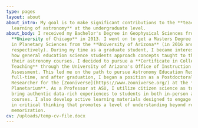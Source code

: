 ```yaml
---
type: pages
layout: about
about_intro: My goal is to make significant contributions to the **teaching and
  learning of astronomy** at the undergraduate level.
about_body: I received my Bachelor's Degree in Geophysical Sciences from the
  **University of Chicago** in 2013. I went on to get a Masters Degree and Ph.D.
  in Planetary Sciences from the **University of Arizona** (in 2016 and 2019,
  respectively). During my time as a graduate student, I became interested in
  how general education science students approach concepts taught to them in
  their astronomy courses. I decided to pursue a **Certificate in College
  Teaching** through the University of Arizona's Office of Instruction and
  Assessment. This led me on the path to pursue Astronomy Education Research
  full-time, and after graduation, I began a position as a Postdoctoral
  Researcher for the [Zooniverse](https://www.zooniverse.org/) at the **Adler
  Planetarium**. As a Professor at ASU, I utilize citizen science as tool to
  bring authentic data-rich experiences to students in both in-person and online
  courses. I also develop active learning materials designed to engage students
  in critical thinking that promotes a level of understanding beyond rote
  memorization.
cv: /uploads/temp-cv-file.docx
---
```

